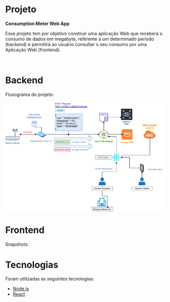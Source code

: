 <p align="center">
  <!--<img alt="Astronaut" src=".github/astronaut_icon.png">
  <img alt="Rocket" src=".github/rocket_icon.png">-->
</p>

# Projeto
<strong>Consumption Meter Web App</strong>

Esse projeto tem por objetivo construir uma aplicação Web que receberá o consumo de dados em megabyte, referente a um determinado período (backend) e permitirá ao usuário consultar o seu consumo por uma Aplicação Web (frontend).

<br/>
<!--<p align="center">
  <img alt="Snapshot1" src=".github/snapshot1.png">
  <img alt="Snapshot2" src=".github/snapshot2.png">
</p>
<p align="center">
  <img alt="Snapshot3" src=".github/snapshot3.png">
  <img alt="Snapshot4" src=".github/snapshot4.png">
</p>-->

# Backend
Fluxograma do projeto: 
<p align="center">
  <img alt="ConsumptionMeterFlow" src=".github/ConsumptionMeterFlow.png">
</p>

# Frontend
Snapshots:


# Tecnologias
Foram utilizadas as seguintes tecnologias:
- [Node.js](https://nodejs.org/en)
- [React](https://reactjs.org)
